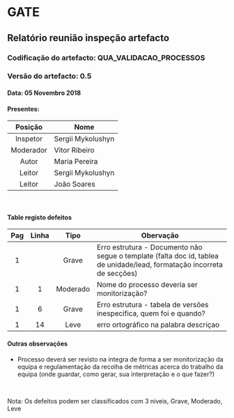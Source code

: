 # GATE
## Relatório reunião inspeção artefacto
### Codificação do artefacto: QUA_VALIDACAO_PROCESSOS
### Versão do artefacto: 0.5
#### Data: 05 Novembro 2018
#### Presentes:
|Posição|Nome
|:---:|---
|Inspetor|Sergii Mykolushyn
|Moderador|Vitor Ribeiro
|Autor|Maria Pereira
|Leitor|Sergii Mykolushyn
|Leitor|João Soares

</br>

#### Table registo defeitos
|Pag|Linha|Tipo|Obervação
|:---:|:---:|:---:|---
|1||Grave|Erro estrutura - Documento não segue o template (falta doc id, tablea de unidade/lead, formatação incorreta de secções)
|1|1|Moderado|Nome do processo deveria ser monitorização?
|1|6|Grave|Erro estrutura - tabela de versões inespecifica, quem foi e quando?
|1|14|Leve|erro ortográfico na palabra descriçao


#### Outras observações
- Processo deverá ser revisto na integra de forma a ser monitorização da equipa e regulamentação da recolha de métricas acerca do trabalho da equipa (onde guardar, como gerar, sua interpretação e o que fazer?)

</br>

Nota: Os defeitos podem ser classificados com 3 níveis, Grave, Moderado, Leve